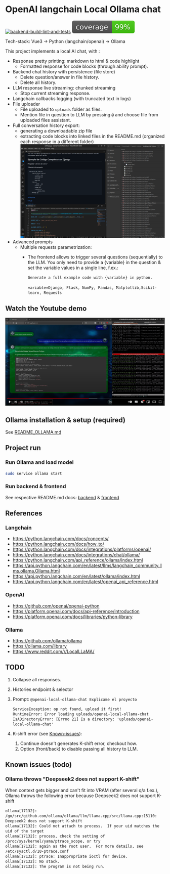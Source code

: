 # OpenAI langchain Local Ollama chat

[![backend-build-lint-and-tests](https://github.com/davidgfolch/OpenAI-local-ollama-chat/actions/workflows/backend-build-lint-and-tests.yml/badge.svg)](https://github.com/davidgfolch/OpenAI-local-ollama-chat/actions/workflows/backend-build-lint-and-tests.yml)
[![Backend coverage](README.md_images/coverage.svg)](backend/README.md#generate-coverage-badge-for-readmemd)

Tech-stack: Vue3 -> Python (langchain/openai) -> Ollama

This project implements a local AI chat, with :

- Response pretty printing: markdown to html & code highlight
  - Formatted response for code blocks (through ability prompt).
- Backend chat history with persistence (file store)
  - Delete question/answer in file history.
  - Delete all history.
- LLM response live streaming: chunked streaming
  - Stop current streaming response.
- Langchain callbacks logging (with truncated text in logs)
- File uploader
  - File uploaded to `uploads` folder as files.
  - Mention file in question to LLM by pressing `@` and choose file from uploaded files assistant.
- Full conversation history export:
  - generating a downloadable zip file
  - extracting code blocks into linked files in the README.md (organized each response in a different folder)
  ![Export example](README.md_images/export_example.png)
- Advanced prompts
  - Multiple requests parametrization:
    - The frontend allows to trigger several questions (sequentially) to the LLM.  You only need to provide a {variable} in the question & set the variable values in a single line, f.ex.:

          Generate a full example code with {variable} in python.

          variable=Django, Flask, NumPy, Pandas, Matplotlib,Scikit-learn, Requests

## Watch the Youtube demo

<a href="https://youtu.be/lzJOmwnY1m4" target="_blank">
    <img src="README.md_images/youtubeScreenshot.png"/>
</a>

## Ollama installation & setup (required)

See [README_OLLAMA.md](README_OLLAMA.md)

## Project run

### Run Ollama and load model

```bash
sudo service ollama start
```

### Run backend & frontend

See respective README.md docs: [backend](backend/README.md) & [frontend](frontend/README.md)

## References

### Langchain

- <https://python.langchain.com/docs/concepts/>
- <https://python.langchain.com/docs/how_to/>
- <https://python.langchain.com/docs/integrations/platforms/openai/>
- <https://python.langchain.com/docs/integrations/chat/ollama/>
- <https://python.langchain.com/api_reference/ollama/index.html>
- <https://api.python.langchain.com/en/latest/llms/langchain_community.llms.ollama.Ollama.html>
- <https://api.python.langchain.com/en/latest/ollama/index.html>
- <https://api.python.langchain.com/en/latest/openai_api_reference.html>

### OpenAI

- <https://github.com/openai/openai-python>
- <https://platform.openai.com/docs/api-reference/introduction>
- <https://platform.openai.com/docs/libraries/python-library>

### Ollama

- <https://github.com/ollama/ollama>
- <https://ollama.com/library>
- <https://www.reddit.com/r/LocalLLaMA/>

## TODO

1. Collapse all responses.
2. Histories endpoint & selector
3. Prompt: `@openai-local-ollama-chat Explicame el proyecto`

    ```log
    ServiceException: op not found, upload it first!
    RuntimeError: Error loading uploads/openai-local-ollama-chat
    IsADirectoryError: [Errno 21] Is a directory: 'uploads/openai-local-ollama-chat'
    ```

4. K-shift error (see [Known-issues](Known-issues)):
   1. Continue doesn't generates K-shift error, checkout how.
   2. Option (front/back) to disable passing all history to LLM.

## Known issues (todo)

### Ollama throws "Deepseek2 does not support K-shift"

When context gets bigger and can't fit into VRAM (after several q/a f.ex.), Ollama throws the following error because Deepseek2 does not support K-shift

```log
ollama[17132]: /go/src/github.com/ollama/ollama/llm/llama.cpp/src/llama.cpp:15110: Deepseek2 does not support K-shift
ollama[17132]: Could not attach to process.  If your uid matches the uid of the target
ollama[17132]: process, check the setting of /proc/sys/kernel/yama/ptrace_scope, or try
ollama[17132]: again as the root user.  For more details, see /etc/sysctl.d/10-ptrace.conf
ollama[17132]: ptrace: Inappropriate ioctl for device.
ollama[17132]: No stack.
ollama[17132]: The program is not being run.
```
